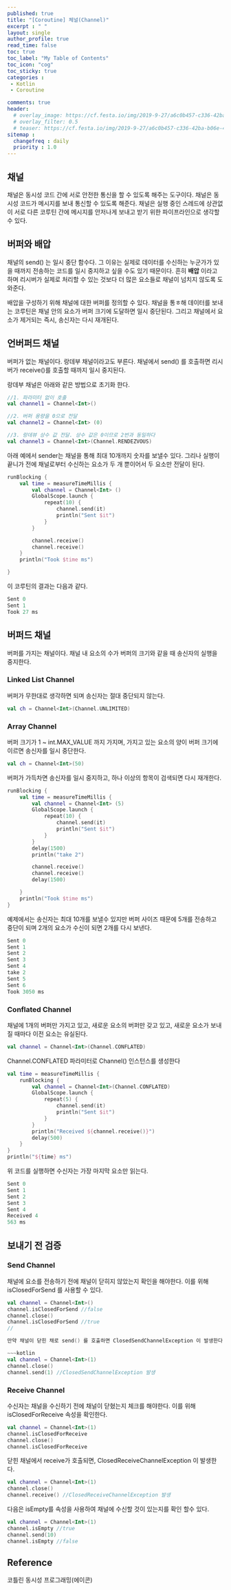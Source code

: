 ```yaml
---
published: true
title: "[Coroutine] 체널(Channel)"
excerpt : " "
layout: single
author_profile: true
read_time: false
toc: true
toc_label: "My Table of Contents"
toc_icon: "cog"
toc_sticky: true
categories :
 - Kotlin
 - Coroutine

comments: true
header:
  # overlay_image: https://cf.festa.io/img/2019-9-27/a6c0b457-c336-42ba-b06e-462de90ada91.jpg
  # overlay_filter: 0.5
  # teaser: https://cf.festa.io/img/2019-9-27/a6c0b457-c336-42ba-b06e-462de90ada91.jpg
sitemap :
  changefreq : daily
  priority : 1.0
---
```


## 채널

채널은 동시성 코드 간에 서로 안전한 통신을 할 수 있도록 해주는 도구이다. 채널은 동시성 코드가 메시지를 보내 통신할 수 있도록 해준다. 채널은 실행 중인 스레드에 상관없이 서로 다른 코루틴 간에 메시지를 안저나게 보내고 받기 위한 파이프라인으로 생각할 수 있다.

## 버퍼와 배압

채널의 send() 는 일시 중단 함수다. 그 이유는 실제로 데이터를 수신하는 누군가가 있을 때까지 전송하는 코드를 일시 중지하고 싶을 수도 있기 때문이다. 흔히 __배압__ 이라고 하며 리시버가 실제로 처리할 수 있는 것보다 더 많은 요소들로 채널이 넘치지 않도록 도와준다.

배압을 구성하기 위해 채널에 대한 버퍼를 정의할 수 있다. 채널을 통ㅎ해 데이터를 보내는 코루틴은 채널 안의 요소가 버퍼 크기에 도달하면 일시 중단된다. 그리고 채널에서 요소가 제거되는 즉시, 송신자는 다시 재개된다.

## 언버퍼드 채널

버퍼가 없는 채널이다. 랑데부 채널이라고도 부른다. 채널에서 send() 를 호출하면 리시버가 receive()를 호출할 때까지 일시 중지된다.

랑데부 채널은 아래와 같은 방법으로 초기화 한다.

~~~kotlin
//1. 파라미터 없이 호출
val channel1 = Channel<Int>()

//2. 버퍼 용량을 0으로 전달
val channel2 = Channel<Int> (0)

//3. 랑데뷰 상수 값 전달. 상수 값은 0이므로 2번과 동일하다
val channel3 = Channel<Int>(Channel.RENDEZVOUS)
~~~

아래 예에서 sender는 채널을 통해 최대 10개까지 숫자를 보낼수 있다. 그리나 실행이 끝니가 전에 채널로부터 수신하는 요소가 두 개 뿐이어서 두 요소만 전달이 된다.

~~~kotlin
runBlocking {
    val time = measureTimeMillis {
        val channel = Channel<Int> ()
        GlobalScope.launch {
            repeat(10) {
                channel.send(it)
                println("Sent $it")
            }
        }

        channel.receive()
        channel.receive()
    }
    println("Took $time ms")

}
~~~

이 코루틴의 결과는 다음과 같다.

~~~kotlin
Sent 0
Sent 1
Took 27 ms
~~~

## 버퍼드 채널

버퍼를 가지는 채널이다. 채널 내 요소의 수가 버퍼의 크기와 같을 때 송신자의 실행을 중지한다. 

### Linked List Channel

버퍼가 무한대로 생각하면 되며 송신자는 절대 중단되지 않는다.

~~~kotlin
val ch = Channel<Int>(Channel.UNLIMITED)
~~~

### Array Channel

버퍼 크기가 1 ~ int.MAX_VALUE 까지 가지며, 가지고 있는 요소의 양이 버퍼 크기에 이르면 송신자를 일시 중단한다.

~~~kotlin
val ch = Channel<Int>(50)
~~~

버퍼가 가득차면 송신자를 일시 중지하고, 하나 이상의 항목이 검색되면 다시 재개한다.

~~~kotlin
runBlocking {
    val time = measureTimeMillis {
        val channel = Channel<Int> (5)
        GlobalScope.launch {
            repeat(10) {
                channel.send(it)
                println("Sent $it")
            }
        }
        delay(1500)
        println("take 2")

        channel.receive()
        channel.receive()
        delay(1500)

    }
    println("Took $time ms")
}
~~~

예제에서는 송신자는 최대 10개를 보낼수 있지만 버퍼 사이즈 때문에 5개를 전송하고 중단이 되며 2개의 요소가 수신이 되면 2개를 다시 보낸다.

~~~kotlin
Sent 0
Sent 1
Sent 2
Sent 3
Sent 4
take 2
Sent 5
Sent 6
Took 3050 ms
~~~

### Conflated Channel

채널에 1개의 버퍼만 가지고 있고, 새로운 요소의 버퍼만 갖고 있고, 새로운 요소가 보내질 때마다 이전 요소는 유실된다.

~~~kotlin
val channel = Channel<Int>(Channel.CONFLATED)
~~~

Channel.CONFLATED 파라미터로 Channel() 인스턴스를 생성한다

~~~kotlin
val time = measureTimeMillis {
    runBlocking {
        val channel = Channel<Int>(Channel.CONFLATED)
        GlobalScope.launch {
            repeat(5) {
                channel.send(it)
                println("Sent $it")
            }
        }
        println("Received ${channel.receive()}")
        delay(500)
    }
}
println("${time} ms")
~~~

위 코드를 실행하면 수신자는 가장 마지막 요소만 읽는다.

~~~kotlin
Sent 0
Sent 1
Sent 2
Sent 3
Sent 4
Received 4
563 ms
~~~

## 보내기 전 검증

### Send Channel

채널에 요소를 전송하기 전에 채널이 닫히지 않았는지 확인을 해야한다. 이를 위해 isClosedForSend 를 사용할 수 있다.

~~~kotlin
val channel = Channel<Int>()
channel.isClosedForSend //false
channel.close() 
channel.isClosedForSend //true
//

만약 채널이 닫힌 채로 send() 를 호출하면 ClosedSendChannelException 이 발생한다.

~~~kotlin
val channel = Channel<Int>(1)
channel.close()
channel.send(1) //ClosedSendChannelException 발생
~~~

### Receive Channel

수신자는 채널을 수신하기 전에 채널이 닫혔는지 체크를 해야한다. 이를 위해 isClosedForReceive 속성을 확인한다.

~~~kotlin
val channel = Channel<Int>(1)
channel.isClosedForReceive
channel.close()
channel.isClosedForReceive
~~~

닫힌 채널에서 receive가 호출되면, ClosedReceiveChannelException 이 발생한다.

~~~kotlin
val channel = Channel<Int>(1)
channel.close()
channel.receive() //ClosedReceiveChannelException 발생
~~~

다음은 isEmpty를 속성을 사용하여 채널에 수신할 것이 있는지를 확인 할수 있다.

~~~kotlin
val channel = Channel<Int>(1)
channel.isEmpty //true
channel.send(10)
channel.isEmpty //false
~~~

## Reference

코틀린 동시성 프로그래밍(에이콘)